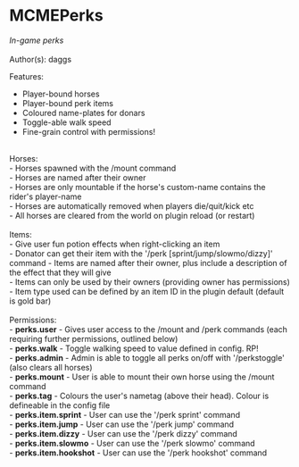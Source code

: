 MCMEPerks
=========

<i>In-game perks</i><br/>
<br/>
Author(s): daggs
<br/>

Features:<br/>
- Player-bound horses<br/>
- Player-bound perk items<br/>
- Coloured name-plates for donars<br/>
- Toggle-able walk speed</br>
- Fine-grain control with permissions!<br/>

<br/>
Horses:<br/>
- Horses spawned with the /mount command<br/>
- Horses are named after their owner<br/>
- Horses are only mountable if the horse's custom-name contains the rider's player-name<br/>
- Horses are automatically removed when players die/quit/kick etc<br/>
- All horses are cleared from the world on plugin reload (or restart)<br/>
 
<br/>
Items:<br/>
- Give user fun potion effects when right-clicking an item<br/>
- Donator can get their item with the '/perk [sprint/jump/slowmo/dizzy]' command
- Items are named after their owner, plus include a description of the effect that they will give<br/>
- Items can only be used by their owners (providing owner has permissions)<br/>
- Item type used can be defined by an item ID in the plugin default (default is gold bar)<br/>

<br/>
Permissions:<br/>
- <b>perks.user</b> - Gives user access to the /mount and /perk commands (each requiring further permissions, outlined below)<br/>
- <b>perks.walk</b> - Toggle walking speed to value defined in config. RP!<br/>
- <b>perks.admin</b> - Admin is able to toggle all perks on/off with '/perkstoggle' (also clears all horses)<br/>
- <b>perks.mount</b> - User is able to mount their own horse using the /mount command<br/>
- <b>perks.tag</b> - Colours the user's nametag (above their head). Colour is defineable in the config file<br/>
- <b>perks.item.sprint</b> - User can use the '/perk sprint' command<br/>
- <b>perks.item.jump</b> - User can use the '/perk jump' command<br/>
- <b>perks.item.dizzy</b> - User can use the '/perk dizzy' command<br/>
- <b>perks.item.slowmo</b> - User can use the '/perk slowmo' command<br/>
- <b>perks.item.hookshot</b> - User can use the '/perk hookshot' command<br/>
